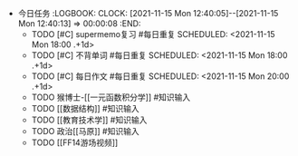 - 今日任务
  :LOGBOOK:
  CLOCK: [2021-11-15 Mon 12:40:05]--[2021-11-15 Mon 12:40:13] =>  00:00:08
  :END:
	- TODO [#C] supermemo复习 #每日重复
	  SCHEDULED: <2021-11-15 Mon 18:00 .+1d>
	- TODO [#C] 不背单词 #每日重复
	  SCHEDULED: <2021-11-15 Mon 18:00 .+1d>
	- TODO [#C] 每日作文 #每日重复
	  SCHEDULED: <2021-11-15 Mon 20:00 .+1d>
	- TODO 猴博士-[[一元函数积分学]] #知识输入
	- TODO [[数据结构]] #知识输入
	- TODO [[教育技术学]] #知识输入
	- TODO 政治[[马原]] #知识输入
	- TODO [[FF14游场视频]]